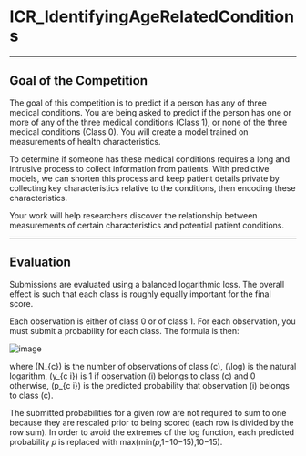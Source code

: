 # ICR_IdentifyingAgeRelatedConditions
---
## Goal of the Competition
The goal of this competition is to predict if a person has any of three medical conditions. You are being asked to predict if the person has one or more of any of the three medical conditions (Class 1), or none of the three medical conditions (Class 0). You will create a model trained on measurements of health characteristics.

To determine if someone has these medical conditions requires a long and intrusive process to collect information from patients. With predictive models, we can shorten this process and keep patient details private by collecting key characteristics relative to the conditions, then encoding these characteristics.

Your work will help researchers discover the relationship between measurements of certain characteristics and potential patient conditions.

---
## Evaluation
Submissions are evaluated using a balanced logarithmic loss. The overall effect is such that each class is roughly equally important for the final score.

Each observation is either of class 0 or of class 1. For each observation, you must submit a probability for each class. The formula is then:

 ![image](https://github.com/huB-ram/ICR_IdentifyingAgeRelatedConditions/assets/120548753/eb9c8292-ba3a-4496-9d66-f7af72bf2ff8:)

where (N_{c}) is the number of observations of class (c), (\log) is the natural logarithm, (y_{c i}) is 1 if observation (i) belongs to class (c) and 0 otherwise, (p_{c i}) is the predicted probability that observation (i) belongs to class (c).

The submitted probabilities for a given row are not required to sum to one because they are rescaled prior to being scored (each row is divided by the row sum). In order to avoid the extremes of the log function, each predicted probability 𝑝
 is replaced with max(min(𝑝,1−10−15),10−15).
 

